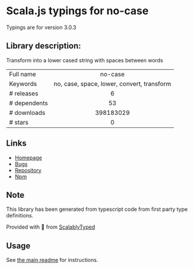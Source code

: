 
# Scala.js typings for no-case

Typings are for version 3.0.3

## Library description:
Transform into a lower cased string with spaces between words

|                    |                 |
| ------------------ | :-------------: |
| Full name          | no-case |
| Keywords           | no, case, space, lower, convert, transform |
| # releases         | 6 |
| # dependents       | 53 |
| # downloads        | 398183029 |
| # stars            | 0 |

## Links
- [Homepage](https://github.com/blakeembrey/change-case/tree/master/packages/no-case#readme)
- [Bugs](https://github.com/blakeembrey/change-case/issues)
- [Repository](https://github.com/blakeembrey/change-case)
- [Npm](https://www.npmjs.com/package/no-case)
    


## Note
This library has been generated from typescript code from first party type definitions.

Provided with :purple_heart: from [ScalablyTyped](https://github.com/oyvindberg/ScalablyTyped)

## Usage
See [the main readme](../../readme.md) for instructions.



